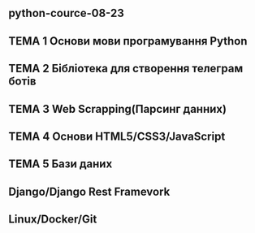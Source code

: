 ## python-cource-08-23

## ТЕМА 1 Основи мови програмування Python

## ТЕМА 2 Бібліотека для створення телеграм ботів
## ТЕМА 3 Web Scrapping(Парсинг данних)
## ТЕМА 4 Основи HTML5/CSS3/JavaScript
## ТЕМА 5 Бази даних
##  Django/Django Rest Framevork
## Linux/Docker/Git

